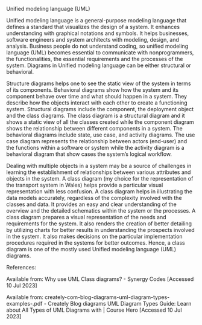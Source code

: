 Unified modeling language (UML)



Unified modeling language is a general-purpose modeling language that defines a standard that visualizes the design of a system. 
It enhances understanding with graphical notations and symbols. It helps businesses, software engineers and system architects with modeling, design, and analysis. 
Business people do not understand coding, so unified modeling language (UML) becomes essential to communicate with nonprogrammers, the functionalities, the essential requirements and the processes of the system. 
Diagrams in Unified modeling language can be either structural or behavioral. 


Structure diagrams helps one to see the static view of the system in terms of its components.
Behavioral diagrams show how the system and its component behave over time and what should happen in a system. 
They describe how the objects interact with each other to create a functioning system. Structural diagrams include the component, the deployment object and the class diagrams. 
The class diagram is a structural diagram and it shows a static view of all the classes created while the component diagram shows the relationship between different components in a system. 
The behavioral diagrams include state, use case, and activity diagrams.
The use case diagram represents the relationship between actors (end-user) and the functions within a software or system while the activity diagram is a behavioral diagram that show cases the system’s logical workflow.




Dealing with multiple objects in a system may be a source of challenges in learning the establishment of relationships between various attributes and objects in the system. 
A class diagram (my choice for the representation of the transport system in Wales) helps provide a particular visual representation with less confusion. 
A class diagram helps in illustrating the data models accurately, regardless of the complexity involved with the classes and data. 
It provides an easy and clear understanding of the overview and the detailed schematics within the system or the processes. 
A class diagram prepares a visual representation of the needs and requirements for the system. It also renders the creation of better detailing by utilizing charts for better results in understanding the prospects involved in the system. 
It also makes decisions on the particular implementation procedures required in the systems for better outcomes. 
Hence, a class diagram is one of the mostly used Unified modeling language (UML) diagrams.





References:



Available from: Why use UML Class diagrams? - Synergy Codes [Accessed 10 Jul 2023]



Available from: creately-com-blog-diagrams-uml-diagram-types-examples-.pdf - Creately Blog diagrams UML Diagram Types Guide: Learn about All Types of UML Diagrams with | Course Hero [Accessed 10 Jul 2023]
